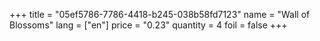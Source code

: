 +++
title = "05ef5786-7786-4418-b245-038b58fd7123"
name = "Wall of Blossoms"
lang = ["en"]
price = "0.23"
quantity = 4
foil = false
+++

